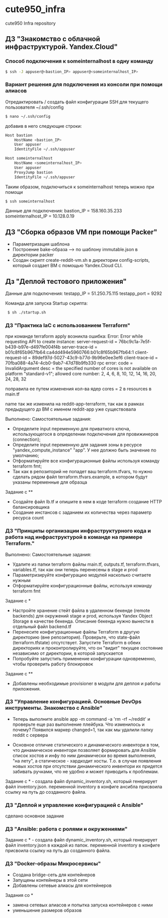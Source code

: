 # cute950_infra
cute950 Infra repository

## ДЗ "Знакомство с облачной инфраструктурой. Yandex.Cloud"
### Способ подключения к someinternalhost в одну команду
```sh
$ ssh -J appuser@<bastion_IP> appuser@<someinternalhost_IP>
```
### Вариант решения для подключения из консоли при помощи алиасов
Отредактировать / создать файл конфигурации SSH для текущего пользователя ~/.ssh/config
```sh
$ nano ~/.ssh/config
```

добавив в него следующие строки:
```sh
Host bastion
    HostName <bastion_IP>
    User appuser
    IdentityFile ~/.ssh/appuser

Host someinternalhost
    HostName <someinternalhost_IP>
    User appuser
    ProxyJump bastion
    IdentityFile ~/.ssh/appuser
```

Таким образом, подключиться к someinternalhost теперь можно при помощи
```sh
$ ssh someinternalhost
```

Данные для подключения:
bastion_IP = 158.160.35.233
someinternalhost_IP = 10.128.0.19

## ДЗ "Сборка образов VM при помощи Packer"
- Параметризация шаблона
- Построение bake-образа --> по шаблону immutable.json в директории packer
- Создан скрипт create-reddit-vm.sh в директории config-scripts, который создает ВМ с помощью Yandex.Cloud CLI.

## Дз "Деплой тестового приложения"
Данные для подключения:
testapp_IP = 51.250.75.115
testapp_port = 9292

Команда для запуска Startup скрипта:
```sh
 $ sh ./startup.sh
 ```

### ДЗ "Практика IaC с использованием Terraform"
при команде terraform apply возникла ошибка:
Error: Error while requesting API to create instance: server-request-id = 76bc9c1a-7e5f-b439-b97e-d497fe004f4b server-trace-id = b01c8f65b967fb64:ca4dd494e5960766:b01c8f65b967fb64:1 client-request-id = 89def97d-5027-43c9-b77d-9b96e0ee3ef6 client-trace-id = 70fba088-4a74-4cb0-9ab7-47d78b9fb330 rpc error: code = InvalidArgument desc = the specified number of cores is not available on platform "standard-v1"; allowed core number: 2, 4, 6, 8, 10, 12, 14, 16, 20, 24, 28, 32

поправила ее путем изменения кол-ва ядер cores  = 2 в resources в main.tf

name так же изменила на reddit-app-terraform, так как в рамках предыдущего дз ВМ с именем reddit-app уже существовала

Выполнено:
Самостоятельные задания:
- Определите input переменную для приватного ключа,
использующегося в определении подключения для провижинеров (connection);
- Определите input переменную для задания зоны в ресурсе
"yandex_compute_instance" "app". У нее должно быть значение по умолчанию;
- Отформатируйте все конфигурационные файлы используя команду terraform fmt;
- Так как в репозиторий не попадет ваш terraform.tfvars, то нужно сделать рядом файл terraform.tfvars.example, в
котором будут указаны переменные для образца

Задание с **
- Создайте файл lb.tf и опишите в нем в коде terraform создание HTTP балансировщика
- Создание инстансов с заданием их количества через параметр ресурса count

### ДЗ "Принципы организации инфраструктурного кода и работа над инфраструктурой в команде на примере Terraform."
Выполнено:
Самостоятельные задания:
- Удалите из папки terraform файлы main.tf, outputs.tf, terraform.tfvars, variables.tf, так как они теперь перенесены в stage и prod
- Параметризируйте конфигурацию модулей насколько считаете нужным
- Отформатируйте конфигурационные файлы, используя команду terraform fmt

Задание с *
- Настройте хранение стейт файла в удаленном бекенде (remote backends) для окружений stage и prod, используя Yandex Object Storage в качестве бекенда. Описание бекенда нужно вынести в отдельный файл backend.tf
- Перенесите конфигурационные файлы Terraform в другую директорию (вне репозитория). Проверьте, что state-файл (terraform.tfstate) отсутствует. Запустите Terraform в обеих директориях и проконтролируйте, что он "видит" текущее состояние независимо от директории, в которой запускается
- Попробуйте запустить применение конфигурации одновременно, чтобы проверить работу блокировок

Задание с **
- Добавлены необходимые provisioner в модули для деплоя и работы приложения.

### ДЗ "Управление конфигурацией. Основные DevOps инструменты. Знакомство с Ansible"
- Теперь выполните ansible app -m command -a 'rm -rf ~/reddit' и проверьте еще раз выполнение плейбука. Что изменилось и почему?
Появился маркер changed=1, так как мы удалили папку reddit с сервера

- Основное отличие статического и динамического инвентори в том, что динамическое инвентори позволяет формировать для Ansible список хостов и инфу по ним динамически во время выполнения, "на лету", а статическое - хардкодит хосты. Т.о. в случае появления новых хостов при отсутствии динамического инвентори их придется забивать ручками, что не удобно и может приводить к проблемам.

Задание с *
    - создала файл dynamic_inventory.sh, который генерирует файл inventory.json. переменной inventory в конфиге ансибла присвоила ссылку на путь до созданного файла.

### ДЗ "Деплой и управление конфигурацией с Ansible"
сделано основное задание

### ДЗ "Ansible: работа с ролями и окружениями"
Задание с *
    - создала файл dynamic_inventory.sh, который генерирует файл inventory.json в каждой из папок. переменной inventory в конфиге  присвоила ссылку на путь до созданного файла.


### ДЗ "Docker-образы Микросервисы"
- Создана bridge-сеть для контейнеров
- Запущены контейнеры в этой сети
- Добавлены сетевые алиасы для контейнеров

Задания со *
 - замена сетевых алиасов и попытка запуска контейнеров с ними
 - уменьшение размеров образов
